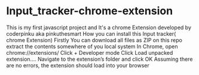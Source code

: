 # Input_tracker-chrome-extension
This is my first javascript project and It's a chrome Extension developed by coderpinku aka pinkuthesmart
How you can install this Input tracker( chrome Extension)
Firstly You can download all files as ZIP on this repo
extract the contents somewhere of you local system
In Chrome, open chrome://extensions/
Click + Developer mode
Click Load unpacked extension....
Navigate to the extension’s folder and click OK
Assuming there are no errors, the extension should load into your browser
